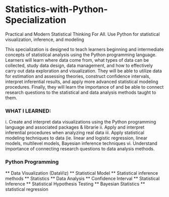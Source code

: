 # Statistics-with-Python-Specialization
Practical and Modern Statistical Thinking For All. Use Python for statistical visualization, inference, and modeling


This specialization is designed to teach learners beginning and intermediate concepts of statistical analysis using the Python programming language. Learners will learn where data come from, what types of data can be collected, study data design, data management, and how to effectively carry out data exploration and visualization. They will be able to utilize data for estimation and assessing theories, construct confidence intervals, interpret inferential results, and apply more advanced statistical modeling procedures. Finally, they will learn the importance of and be able to connect research questions to the statistical and data analysis methods taught to them.

### WHAT I LEARNED:

 i. Create and interpret data visualizations using the Python programming language and associated packages & librarie
 ii. Apply and interpret inferential procedures when analyzing real data
 iii. Apply statistical modeling techniques to data (ie. linear and logistic regression, linear models, multilevel models, Bayesian inference techniques
 vi. Understand importance of connecting research questions to data analysis methods.
    
    
### Python Programming<br>
** Data Visualization (DataViz)
** Statistical Model
** Statistical inference methods
** Statistics
** Data Analysis
** Confidence Interval
** Statistical Inference
** Statistical Hypothesis Testing
** Bayesian Statistics
** statistical regression
